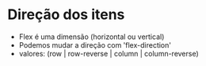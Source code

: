 # Direção dos itens

- Flex é uma dimensão (horizontal ou vertical)
- Podemos mudar a direção com 'flex-direction'
- valores: (row | row-reverse | column | column-reverse)